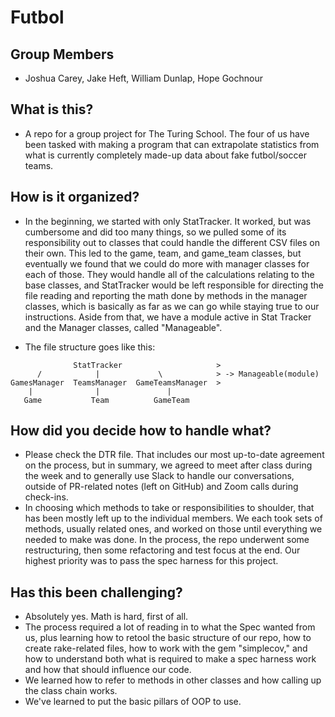 # Futbol

## Group Members
* Joshua Carey, Jake Heft, William Dunlap, Hope Gochnour

## What is this?
* A repo for a group project for The Turing School. The four of us have been tasked with making a program that can extrapolate statistics from what is currently completely made-up data about fake futbol/soccer teams.

## How is it organized?
* In the beginning, we started with only StatTracker. It worked, but was cumbersome and did too many things, so we pulled some of its responsibility out to classes that could handle the different CSV files on their own. This led to the game, team, and game_team classes, but eventually we found that we could do more with manager classes for each of those. They would handle all of the calculations relating to the base classes, and StatTracker would be left responsible for directing the file reading and reporting the math done by methods in the manager classes, which is basically as far as we can go while staying true to our instructions. Aside from that, we have a module active in Stat Tracker and the Manager classes, called "Manageable".

* The file structure goes like this:

```
              StatTracker                     >
      /            |             \            > -> Manageable(module)
GamesManager  TeamsManager  GameTeamsManager  >
    |              |               |
   Game           Team          GameTeam
```

## How did you decide how to handle what?
* Please check the DTR file. That includes our most up-to-date agreement on the process, but in summary, we agreed to meet after class during the week and to generally use Slack to handle our conversations, outside of PR-related notes (left on GitHub) and Zoom calls during check-ins.
* In choosing which methods to take or responsibilities to shoulder, that has been mostly left up to the individual members. We each took sets of methods, usually related ones, and worked on those until everything we needed to make was done. In the process, the repo underwent some restructuring, then some refactoring and test focus at the end. Our highest priority was to pass the spec harness for this project.

## Has this been challenging?
* Absolutely yes. Math is hard, first of all.
* The process required a lot of reading in to what the Spec wanted from us, plus learning how to retool the basic structure of our repo, how to create rake-related files, how to work with the gem "simplecov," and how to understand both what is required to make a spec harness work and how that should influence our code.
* We learned how to refer to methods in other classes and how calling up the class chain works.
* We've learned to put the basic pillars of OOP to use.

